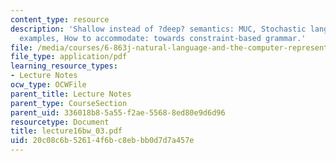 ```yaml
---
content_type: resource
description: 'Shallow instead of ?deep? semantics: MUC, Stochastic language use? Some
  examples, How to accommodate: towards constraint-based grammar.'
file: /media/courses/6-863j-natural-language-and-the-computer-representation-of-knowledge-spring-2003/20c08c6b52614f6bc8ebbb0d7d7a457e_lecture16bw_03.pdf
file_type: application/pdf
learning_resource_types:
- Lecture Notes
ocw_type: OCWFile
parent_title: Lecture Notes
parent_type: CourseSection
parent_uid: 336018b8-5a55-f2ae-5568-8ed80e9d6d96
resourcetype: Document
title: lecture16bw_03.pdf
uid: 20c08c6b-5261-4f6b-c8eb-bb0d7d7a457e
---
```

